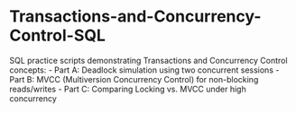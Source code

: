 # Transactions-and-Concurrency-Control-SQL
SQL practice scripts demonstrating Transactions and Concurrency Control concepts: - Part A: Deadlock simulation using two concurrent sessions - Part B: MVCC (Multiversion Concurrency Control) for non-blocking reads/writes - Part C: Comparing Locking vs. MVCC under high concurrency
